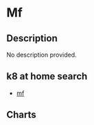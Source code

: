# Mf

## Description

No description provided.

## k8 at home search

- [mf](https://nanne.dev/k8s-at-home-search/#/mf)

## Charts


